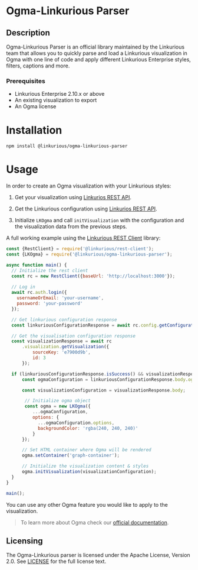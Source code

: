 # Ogma-Linkurious Parser 

## Description
Ogma-Linkurious Parser is an official library maintained by the Linkurious team that allows you to quickly parse and load a Linkurious visualization in Ogma with one line of code and apply different Linkurious Enterprise styles, filters, captions and more.

### Prerequisites
- Linkurious Enterprise 2.10.x or above
- An existing visualization to export 
- An Ogma license

# Installation

`npm install @linkurious/ogma-linkurious-parser`

# Usage

In order to create an Ogma visualization with your Linkurious styles:

1. Get your visualization using [Linkurios REST API](https://doc.linkurio.us/server-sdk/latest/apidoc/#api-Visualization-getVisualization).


2. Get the Linkurious configuration using [Linkurios REST API](https://doc.linkurio.us/server-sdk/latest/apidoc/#api-Config-getConfiguration).


3. Initialize `LKOgma` and call `initVisualization` with the configuration and the visualization data from the previous steps.


A full working example using the [Linkurious REST Client](https://github.com/Linkurious/linkurious-rest-client/) library:

```js
const {RestClient} = require('@linkurious/rest-client');
const {LKOgma} = require('@linkurious/ogma-linkurious-parser');

async function main() {
  // Initialize the rest client
  const rc = new RestClient({baseUrl: 'http://localhost:3000'});
  
  // Log in
  await rc.auth.login({
    usernameOrEmail: 'your-username',
    password: 'your-password'
  });

  // Get linkurious configuration response
  const linkuriousConfigurationResponse = await rc.config.getConfiguration();

  // Get the visualisation configuration response
  const visualizationResponse = await rc
      .visualization.getVisualization({
          sourceKey: 'e7900d9b',
          id: 3
      });

  if (linkuriousConfigurationResponse.isSuccess() && visualizationResponse.isSuccess()) {
      const ogmaConfiguration = linkuriousConfigurationResponse.body.ogma;

      const visualizationConfiguration = visualizationResponse.body;

       // Initialize ogma object
       const ogma = new LKOgma({
          ...ogmaConfiguration,
          options: {
            ...ogmaConfiguration.options,
            backgroundColor: 'rgba(240, 240, 240)'
          }
      });

      // Set HTML container where Ogma will be rendered
      ogma.setContainer('graph-container');

      // Initialize the visualization content & styles
      ogma.initVisualization(visualizationConfiguration);
  }
}

main();
```
<!--
# TODO uncomment when plugins are officially documented
> If you are writing a Linkurious plugin, the Linkurious Rest-Client library will be already initialized.
-->

You can use any other Ogma feature you would like to apply to the visualization.
  
> To learn more about Ogma check our [official documentation](https://doc.linkurio.us/ogma/latest/).
  
## Licensing
The Ogma-Linkurious parser is licensed under the Apache License, Version 2.0. See [LICENSE](/LICENSE) for the full license text.
